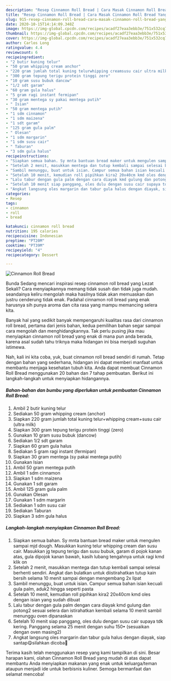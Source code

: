 ```yaml
---
description: "Resep Cinnamon Roll Bread | Cara Masak Cinnamon Roll Bread Yang Bisa Manjain Lidah"
title: "Resep Cinnamon Roll Bread | Cara Masak Cinnamon Roll Bread Yang Bisa Manjain Lidah"
slug: 915-resep-cinnamon-roll-bread-cara-masak-cinnamon-roll-bread-yang-bisa-manjain-lidah
date: 2020-10-15T14:14:09.348Z
image: https://img-global.cpcdn.com/recipes/acadf27eaa3ebb3e/751x532cq70/cinnamon-roll-bread-foto-resep-utama.jpg
thumbnail: https://img-global.cpcdn.com/recipes/acadf27eaa3ebb3e/751x532cq70/cinnamon-roll-bread-foto-resep-utama.jpg
cover: https://img-global.cpcdn.com/recipes/acadf27eaa3ebb3e/751x532cq70/cinnamon-roll-bread-foto-resep-utama.jpg
author: Carlos Long
ratingvalue: 4.4
reviewcount: 6
recipeingredient:
- "2 butir kuning telur"
- "50 gram whipping cream anchor"
- "220 gram jumlah total kuning telurwhipping creamsusu cair ultra milk"
- "300 gram tepung terigu protein tinggi zero"
- "10 gram susu bubuk dancow"
- "1/2 sdt garam"
- "60 gram gula halus"
- "5 gram ragi instant fermipan"
- "30 gram mentega sy pakai mentega putih"
- " Isian"
- "50 gram mentega putih"
- "1 sdm cinnamon"
- "1 sdm maizena"
- "1 sdt garam"
- "125 gram gula palm"
- " Olesan"
- "1 sdm margarin"
- "1 sdm susu cair"
- " Taburan"
- "3 sdm gula halus"
recipeinstructions:
- "Siapkan semua bahan. Sy mnta bantuan bread maker untuk mengulen sampai mjd dough. Masukkan kuning telur whipping cream dan susu cair. Masukkan jg tepung terigu dan susu bubuk, garam di pojok kanan atas, gula dipojok kanan bawah, kasih lubang tengahnya untuk ragi kmd klik on"
- "Setelah 2 menit, masukkan mentega dan tutup kembali sampai selesai berhenti sendiri. Angkat dan bulatkan untuk diistirahatkan tutup kain bersih selama 10 menit sampai dengan mengembang 2x lipat"
- "Sambil menunggu, buat untuk isian. Campur semua bahan isian kecuali gula palm, aduk2 hingga seperti pasta"
- "Setelah 10 menit, kemudian roll pipihkan kira2 20x40cm kmd oles dengan isian yang sudah dibuat"
- "Lalu tabur dengan gula palm dengan cara diayak kmd gulung dan potong2 sesuai selera dan istirahatkan kembali selama 10 menit sambil menunggu oven dipanaskan"
- "Setelah 10 menit siap panggang, oles dulu dengan susu cair supaya tdk kering. Panggang selama 25 menit dengan suhu 150• (sesuaikan dengan oven masing2)"
- "Angkat langsung oles margarin dan tabur gula halus dengan diayak, siap santap😋silahkan dicoba🙏"
categories:
- Resep
tags:
- cinnamon
- roll
- bread

katakunci: cinnamon roll bread 
nutrition: 195 calories
recipecuisine: Indonesian
preptime: "PT20M"
cooktime: "PT39M"
recipeyield: "4"
recipecategory: Dessert

---
```



![Cinnamon Roll Bread](https://img-global.cpcdn.com/recipes/acadf27eaa3ebb3e/751x532cq70/cinnamon-roll-bread-foto-resep-utama.jpg)

Bunda Sedang mencari inspirasi resep cinnamon roll bread yang Lezat Sekali? Cara menyiapkannya memang tidak susah dan tidak juga mudah. seandainya keliru mengolah maka hasilnya tidak akan memuaskan dan justru cenderung tidak enak. Padahal cinnamon roll bread yang enak harusnya sih punya aroma dan cita rasa yang mampu memancing selera kita.



Banyak hal yang sedikit banyak mempengaruhi kualitas rasa dari cinnamon roll bread, pertama dari jenis bahan, kedua pemilihan bahan segar sampai cara mengolah dan menghidangkannya. Tak perlu pusing jika mau menyiapkan cinnamon roll bread yang enak di mana pun anda berada, karena asal sudah tahu triknya maka hidangan ini bisa menjadi suguhan istimewa.


Nah, kali ini kita coba, yuk, buat cinnamon roll bread sendiri di rumah. Tetap dengan bahan yang sederhana, hidangan ini dapat memberi manfaat untuk membantu menjaga kesehatan tubuh kita. Anda dapat membuat Cinnamon Roll Bread menggunakan 20 bahan dan 7 tahap pembuatan. Berikut ini langkah-langkah untuk menyiapkan hidangannya.

<!--inarticleads1-->

##### Bahan-bahan dan bumbu yang diperlukan untuk pembuatan Cinnamon Roll Bread:

1. Ambil 2 butir kuning telur
1. Sediakan 50 gram whipping cream (anchor)
1. Siapkan 220 gram jumlah total kuning telur+whipping cream+susu cair (ultra milk)
1. Siapkan 300 gram tepung terigu protein tinggi (zero)
1. Gunakan 10 gram susu bubuk (dancow)
1. Sediakan 1/2 sdt garam
1. Siapkan 60 gram gula halus
1. Sediakan 5 gram ragi instant (fermipan)
1. Siapkan 30 gram mentega (sy pakai mentega putih)
1. Gunakan  Isian
1. Ambil 50 gram mentega putih
1. Ambil 1 sdm cinnamon
1. Siapkan 1 sdm maizena
1. Gunakan 1 sdt garam
1. Ambil 125 gram gula palm
1. Gunakan  Olesan
1. Gunakan 1 sdm margarin
1. Sediakan 1 sdm susu cair
1. Sediakan  Taburan
1. Siapkan 3 sdm gula halus




<!--inarticleads2-->

##### Langkah-langkah menyiapkan Cinnamon Roll Bread:

1. Siapkan semua bahan. Sy mnta bantuan bread maker untuk mengulen sampai mjd dough. Masukkan kuning telur whipping cream dan susu cair. Masukkan jg tepung terigu dan susu bubuk, garam di pojok kanan atas, gula dipojok kanan bawah, kasih lubang tengahnya untuk ragi kmd klik on
1. Setelah 2 menit, masukkan mentega dan tutup kembali sampai selesai berhenti sendiri. Angkat dan bulatkan untuk diistirahatkan tutup kain bersih selama 10 menit sampai dengan mengembang 2x lipat
1. Sambil menunggu, buat untuk isian. Campur semua bahan isian kecuali gula palm, aduk2 hingga seperti pasta
1. Setelah 10 menit, kemudian roll pipihkan kira2 20x40cm kmd oles dengan isian yang sudah dibuat
1. Lalu tabur dengan gula palm dengan cara diayak kmd gulung dan potong2 sesuai selera dan istirahatkan kembali selama 10 menit sambil menunggu oven dipanaskan
1. Setelah 10 menit siap panggang, oles dulu dengan susu cair supaya tdk kering. Panggang selama 25 menit dengan suhu 150• (sesuaikan dengan oven masing2)
1. Angkat langsung oles margarin dan tabur gula halus dengan diayak, siap santap😋silahkan dicoba🙏




Terima kasih telah menggunakan resep yang kami tampilkan di sini. Besar harapan kami, olahan Cinnamon Roll Bread yang mudah di atas dapat membantu Anda menyiapkan makanan yang enak untuk keluarga/teman ataupun menjadi ide untuk berbisnis kuliner. Semoga bermanfaat dan selamat mencoba!
